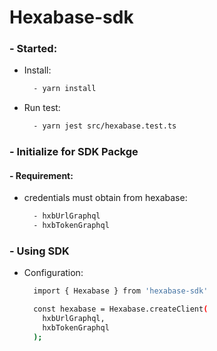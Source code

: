 

# Hexabase-sdk

### - Started:
  - Install:
    ```bash
      - yarn install
    ```
  - Run test:
    ```bash
      - yarn jest src/hexabase.test.ts
    ```
### - Initialize for SDK Packge
#### - Requirement:
  - credentials must obtain from hexabase: 
    ```bash
      - hxbUrlGraphql
      - hxbTokenGraphql
    ```

### - Using SDK
  - Configuration:
    ```bash
      import { Hexabase } from 'hexabase-sdk'

      const hexabase = Hexabase.createClient(
        hxbUrlGraphql,
        hxbTokenGraphql
      );
    ```